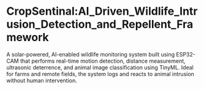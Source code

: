# CropSentinal:AI_Driven_Wildlife_Intrusion_Detection_and_Repellent_Framework
A solar-powered, AI-enabled wildlife monitoring system built using ESP32-CAM that performs real-time motion detection, distance measurement, ultrasonic deterrence,  and  animal image classification using TinyML. Ideal for farms and remote fields, the system logs and reacts to animal intrusion without human intervention.
